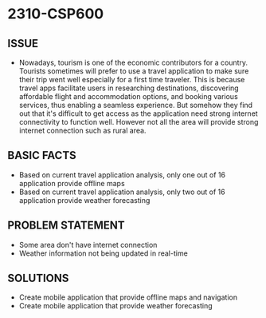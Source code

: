 # 2310-CSP600

## ISSUE
- Nowadays, tourism is one of the economic contributors for a country. Tourists sometimes will prefer to use a travel application to make sure their trip went well especially for a first time traveler. This is because travel apps facilitate users in researching destinations, discovering affordable flight and accommodation options, and booking various services, thus enabling a seamless experience. But somehow they find out that it's difficult to get access as the application need strong internet connectivity to function well. However not all the area will provide strong internet connection such as rural area.
## BASIC FACTS
- Based on current travel application analysis, only one out of 16 application provide offline maps
- Based on current travel application analysis, only two out of 16 application provide weather forecasting 
## PROBLEM STATEMENT
- Some area don't have internet connection
- Weather information not being updated in real-time
## SOLUTIONS
- Create mobile application that provide offline maps and navigation
- Create mobile application that provide weather forecasting
